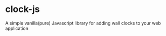 # clock-js
A simple vanilla(pure) Javascript library for adding wall clocks to your web application
